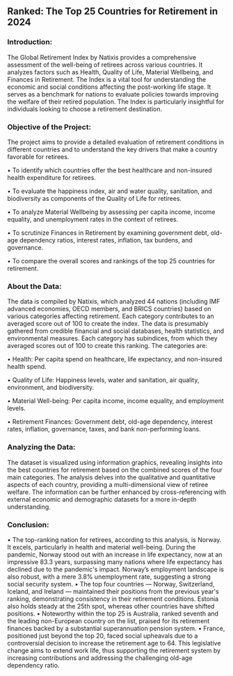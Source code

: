 ## Ranked: The Top 25 Countries for Retirement in 2024

### **Introduction:**
The Global Retirement Index by Natixis provides a comprehensive assessment of the well-being of retirees across various countries. It analyzes factors such as Health, Quality of Life, Material Wellbeing, and Finances in Retirement. The Index is a vital tool for understanding the economic and social conditions affecting the post-working life stage. It serves as a benchmark for nations to evaluate policies towards improving the welfare of their retired population. The Index is particularly insightful for individuals looking to choose a retirement destination.


### **Objective of the Project:**
The project aims to provide a detailed evaluation of retirement conditions in different countries and to understand the key drivers that make a country favorable for retirees. 

• To identify which countries offer the best healthcare and non-insured health expenditure for retirees.

• To evaluate the happiness index, air and water quality, sanitation, and biodiversity as components of the Quality of Life for retirees.

• To analyze Material Wellbeing by assessing per capita income, income equality, and unemployment rates in the context of retirees.

• To scrutinize Finances in Retirement by examining government debt, old-age dependency ratios, interest rates, inflation, tax burdens, and governance.

• To compare the overall scores and rankings of the top 25 countries for retirement.


### **About the Data:**
The data is compiled by Natixis, which analyzed 44 nations (including IMF advanced economies, OECD members, and BRICS countries) based on various categories affecting retirement. Each category contributes to an averaged score out of 100 to create the index. The data is presumably gathered from credible financial and social databases, health statistics, and environmental measures. Each category has subindices, from which they averaged scores out of 100 to create this ranking. The categories are:

• Health: Per capita spend on healthcare, life expectancy, and non-insured health spend.

• Quality of Life: Happiness levels, water and sanitation, air quality, environment, and biodiversity.

• Material Well-being: Per capita income, income equality, and employment levels.

• Retirement Finances: Government debt, old-age dependency, interest rates, inflation, governance, taxes, and bank non-performing loans.


### **Analyzing the Data:**
The dataset is visualized using information graphics, revealing insights into the best countries for retirement based on the combined scores of the four main categories. The analysis delves into the qualitative and quantitative aspects of each country, providing a multi-dimensional view of retiree welfare. The information can be further enhanced by cross-referencing with external economic and demographic datasets for a more in-depth understanding.


### **Conclusion:**
• The top-ranking nation for retirees, according to this analysis, is Norway. It excels, particularly in health and material well-being. During the pandemic, Norway stood out with an increase in life expectancy, now at an impressive 83.3 years, surpassing many nations where life expectancy has declined due to the pandemic's impact. Norway’s employment landscape is also robust, with a mere 3.8% unemployment rate, suggesting a strong social security system.
• The top four countries — Norway, Switzerland, Iceland, and Ireland — maintained their positions from the previous year's ranking, demonstrating consistency in their retirement conditions. Estonia also holds steady at the 25th spot, whereas other countries have shifted positions.
• Noteworthy within the top 25 is Australia, ranked seventh and the leading non-European country on the list, praised for its retirement finances backed by a substantial superannuation pension system.
• France, positioned just beyond the top 20, faced social upheavals due to a controversial decision to increase the retirement age to 64. This legislative change aims to extend work life, thus supporting the retirement system by increasing contributions and addressing the challenging old-age dependency ratio.
